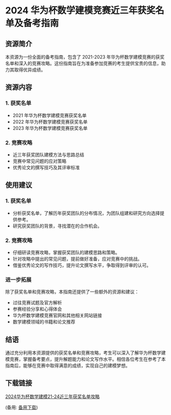 # 2024 华为杯数学建模竞赛近三年获奖名单及备考指南

## 资源简介

本资源为一份全面的备考指南，包含了 2021-2023 年华为杯数学建模竞赛的获奖名单和深入的竞赛攻略。这份指南旨在为准备参加竞赛的考生提供宝贵的信息，助力其取得优异成绩。

## 资源内容

### 1. 获奖名单

- 2021 年华为杯数学建模竞赛获奖名单
- 2022 年华为杯数学建模竞赛获奖名单
- 2023 年华为杯数学建模竞赛获奖名单

### 2. 竞赛攻略

- 近三年获奖团队建模方法与思路总结
- 竞赛中常见问题的应对策略
- 优秀论文的撰写技巧及其评审标准

## 使用建议

### 1. 获奖名单

- 分析获奖名单，了解历年获奖团队的分布情况，为团队组建和研究方向选择提供参考。
- 研究获奖团队的背景，寻找潜在的合作机会。

### 2. 竞赛攻略

- 仔细研读竞赛攻略，掌握获奖团队的建模思路和策略。
- 针对攻略中提出的常见问题，提前做好准备，应对竞赛中的挑战。
- 借鉴优秀论文的写作技巧，提升论文撰写水平，争取得到评审的认可。

### 进一步拓展

除了获奖名单和竞赛攻略，本指南还提供了一些额外的资源和建议：

- 过往竞赛试题及官方解析
- 参赛经验分享和心得体会
- 华为杯数学建模竞赛官网和其他相关网站链接
- 数学建模领域的书籍和论文推荐

## 结语

通过充分利用本资源提供的获奖名单和竞赛攻略，考生可以深入了解华为杯数学建模竞赛，掌握备考要点，提升解题能力和论文写作水平。相信各位考生在参考了本指南后，能够在竞赛中取得满意的成绩，实现自己的建模梦想。

## 下载链接
[2024华为杯数学建模21-24近三年获奖名单攻略](https://pan.quark.cn/s/6261ae2b834b) 

(备用: [备用下载](https://pan.baidu.com/s/1ByjvvLxPNgzQUnYjzDYcPg?pwd=1234))
